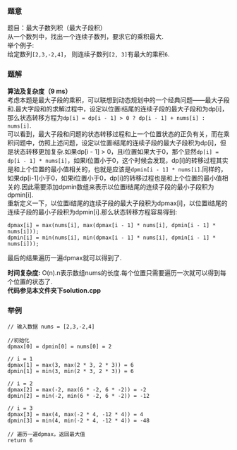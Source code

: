 ### 题意
题目：最大子数列积（最大子段积）  
从一个数列中，找出一个连续子数列，要求它的乘积最大.  
举个例子:  
给定数列`[2,3,-2,4]`， 则连续子数列`[2, 3]`有最大的乘积`6`.  

### 题解
**算法及复杂度（9 ms）**  
考虑本题是最大子段的乘积，可以联想到动态规划中的一个经典问题——最大子段和.最大字段和的求解过程中，设定以位置i结尾的连续子段的最大子段和为dp[i]，那么状态转移方程为`dp[i] = dp[i - 1] > 0 ? dp[i - 1] + nums[i] : nums[i]`.  
可以看到，最大子段和问题的状态转移过程和上一个位置状态的正负有关，而在乘积问题中，仿照上述问题，设定以位置i结尾的连续子段的最大子段积为dp[i]，但是状态转移更加复杂.如果dp[i - 1] > 0，且i位置如果大于0，那个显然`dp[i] = dp[i - 1] * nums[i]`，如果i位置小于0，这个时候会发现，dp[i]的转移过程其实是和上个位置的最小值相关的，也就是应该是`dpmin[i - 1] * nums[i]`.同样的，如果dp[i-1]小于0，如果i位置小于0，dp[i]的转移过程也是和上个位置的最小值相关的.因此需要添加dpmin数组来表示以位置i结尾的连续子段的最小子段积为dpmin[i].  
重新定义一下，以位置i结尾的连续子段的最大子段积为dpmax[i]，以位置i结尾的连续子段的最小子段积为dpmin[i].那么状态转移方程容易得到:  
```
dpmax[i] = max(nums[i], max(dpmax[i - 1] * nums[i], dpmin[i - 1] * nums[i]));
dpmin[i] = min(nums[i], min(dpmax[i - 1] * nums[i], dpmin[i - 1] * nums[i]));
```
最后的结果遍历一遍dpmax就可以得到了.  

**时间复杂度:** O(n).n表示数组nums的长度.每个位置只需要遍历一次就可以得到每个位置的状态了.  
**代码参见本文件夹下solution.cpp**  

### 举例
```
// 输入数据 nums = [2,3,-2,4]

//初始化
dpmax[0] = dpmin[0] = nums[0] = 2

// i = 1
dpmax[1] = max(3, max(2 * 3, 2 * 3)) = 6
dpmin[1] = min(3, min(2 * 3, 2 * 3)) = 6

// i = 2
dpmax[2] = max(-2, max(6 * -2, 6 * -2)) = -2
dpmin[2] = min(-2, min(6 * -2, 6 * -2)) = -12

// i = 3
dpmax[3] = max(4, max(-2 * 4, -12 * 4)) = 4
dpmin[3] = min(4, min(-2 * 4, -12 * 4)) = -48

// 遍历一遍dpmax，返回最大值
return 6
```
